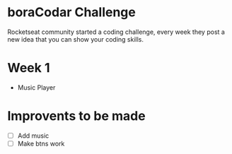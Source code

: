 # boraCodar Challenge 

Rocketseat community started a coding challenge, every week they post a new idea that you can show your coding skills.

# Week 1

- Music Player

# Improvents to be made

- [ ] Add music
- [ ] Make btns work
